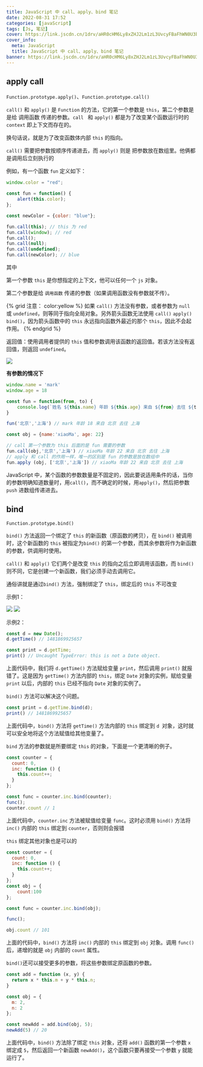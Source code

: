 ```yaml
---
title: JavaScript 中 call、apply、bind 笔记
date: 2022-08-31 17:52
categories: [javaScript]
tags: [Js, 笔记]
cover: https://link.jscdn.cn/1drv/aHR0cHM6Ly8xZHJ2Lm1zL3UvcyFBaFhWN0U3bHBTaWtsblZ0a3NnU1p2UFpYaTZsP2U9blVuNTQ5.jpg
cover_info:
  meta: JavaScript
  title: JavaScript 中 call、apply、bind 笔记
banner: https://link.jscdn.cn/1drv/aHR0cHM6Ly8xZHJ2Lm1zL3UvcyFBaFhWN0U3bHBTaWtsblZ0a3NnU1p2UFpYaTZsP2U9blVuNTQ5.jpg
---
```


## apply call

`Function.prototype.apply()`、`Function.prototype.call()`

`call()` 和 `apply()` 是 `Function` 的方法，它的第一个参数是 `this`，第二个参数是是给 调用函数 传递的参数。`call ` 和 `apply()` 都是为了改变某个函数运行时的 `context` 即上下文而存在的。

换句话说，就是为了改变函数体内部 `this` 的指向。

`call()` 需要把参数按顺序传递进去，而 `apply()` 则是 把参数放在数组里。他俩都是调用后立刻执行的

例如，有一个函数 `fun` 定义如下：

```js
window.color = "red";

const fun = function() {
    alert(this.color);
};

const newColor = {color: "blue"};

fun.call(this); // this 为 red
fun.call(window); // red
fun.call();
fun.call(null);
fun.call(undefined);
fun.call(newColor); // blue
```

其中

第一个参数 `this` 是你想指定的上下文，他可以任何一个 `js` 对象。

第二个参数是给 `调用函数` 传递的参数（如果调用函数没有参数就不传）。

{% grid 注意： color:yellow %}
如果 `call()` 方法没有参数，或者参数为 `null` 或 `undefined`，则等同于指向全局对象。另外箭头函数无法使用 `call()` `apply()` `bind()`，因为箭头函数中的 `this` 永远指向函数外最近的那个 `this`，因此不会起作用。
{% endgrid %}

返回值：使用调用者提供的 `this` 值和参数调用该函数的返回值。若该方法没有返回值，则返回 `undefined`。


![](https://cdn.jsdelivr.net/gh/xiangshu233/blogAssets/2022/08/20220831115843.png)


**有参数的情况下**

```js
window.name = 'mark'
window.age = 18

const fun = function(from, to) {
    console.log(`姓名 ${this.name} 年龄 ${this.age} 来自 ${from} 去往 ${to}`);
}

fun('北京','上海') // mark 年龄 18 来自 北京 去往 上海

const obj = {name:'xiaoMa', age: 22}

// call 第一个参数为 this 后面的是 fun 需要的参数
fun.call(obj,'北京','上海') // xiaoMa 年龄 22 来自 北京 去往 上海
// apply 和 call 的作用一样，唯一的区别是 fun 的参数是放在数组中
fun.apply (obj, ['北京','上海']) // xiaoMa 年龄 22 来自 北京 去往 上海
```

JavaScript 中，某个函数的参数数量是不固定的，因此要说适用条件的话，当你的参数明确知道数量时，用`call()`，而不确定的时候，用`apply()`，然后把参数 `push` 进数组传递进去。

## bind

`Function.prototype.bind()`

`bind()` 方法返回一个绑定了 `this` 的新函数（原函数的拷贝），在 `bind()` 被调用时，这个新函数的 `this` 被指定为`bind()` 的第一个参数，而其余参数将作为新函数的参数，供调用时使用。

`call()` 和 `apply()` 它们两个是改变 `this` 的指向之后立即调用该函数，而 `bind()` 则不同，它是创建一个新函数，我们必须手动去调用它。

通俗讲就是通过`bind()` 方法，强制绑定了 `this`，绑定后的 `this` 不可改变

示例1：

![](https://cdn.jsdelivr.net/gh/xiangshu233/blogAssets/2022/08/bind1.png)
![](https://cdn.jsdelivr.net/gh/xiangshu233/blogAssets/2022/08/bind2.png)


示例2：

```js
const d = new Date();
d.getTime() // 1481869925657

const print = d.getTime;
print() // Uncaught TypeError: this is not a Date object.
```

上面代码中，我们将 `d.getTime()` 方法赋给变量 `print`，然后调用 `print()` 就报错了。这是因为 `getTime()` 方法内部的 `this`，绑定 `Date` 对象的实例，赋给变量 `print` 以后，内部的 `this` 已经不指向 `Date` 对象的实例了。

`bind()` 方法可以解决这个问题。

```js
const print = d.getTime.bind(d);
print() // 1481869925657
```

上面代码中，`bind()` 方法将 `getTime()` 方法内部的 `this` 绑定到 `d `对象，这时就可以安全地将这个方法赋值给其他变量了。

`bind` 方法的参数就是所要绑定 `this` 的对象，下面是一个更清晰的例子。

```js
const counter = {
  count: 0,
  inc: function () {
    this.count++;
  }
};

const func = counter.inc.bind(counter);
func();
counter.count // 1
```

上面代码中，`counter.inc` 方法被赋值给变量 `func`。这时必须用 `bind()` 方法将 `inc()` 内部的 `this` 绑定到 `counter`，否则则会报错

`this` 绑定其他对象也是可以的

```js
const counter = {
  count: 0,
  inc: function () {
    this.count++;
  }
};
const obj = {
    count:100
};

const func = counter.inc.bind(obj);

func();

obj.count // 101
```

上面的代码中，`bind()` 方法将 `inc()` 内部的 `this` 绑定到 `obj` 对象。调用 `func()` 后，递增的就是 `obj` 内部的 `count` 属性。

`bind()`还可以接受更多的参数，将这些参数绑定原函数的参数。

```js
const add = function (x, y) {
  return x * this.m + y * this.n;
}

const obj = {
  m: 2,
  n: 2
};

const newAdd = add.bind(obj, 5);
newAdd(5) // 20
```

上面代码中，`bind()` 方法除了绑定 `this` 对象，还将 `add()` 函数的第一个参数 `x` 绑定成 `5`，然后返回一个新函数 `newAdd()`，这个函数只要再接受一个参数 `y` 就能运行了。